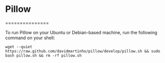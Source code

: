 # Pillow
===============

To run Pillow on your Ubuntu or Debian-based machine, run the following command on your shell:

	wget --quiet https://raw.github.com/davidmartinho/pillow/develop/pillow.sh && sudo bash pillow.sh && rm -rf pillow.sh